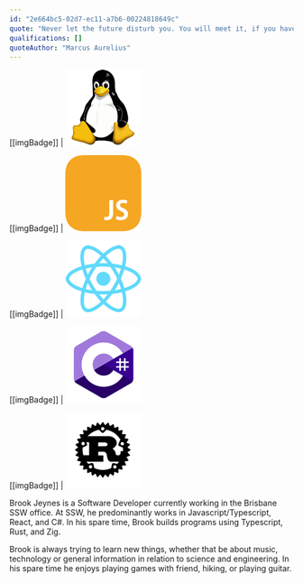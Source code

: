 ```yaml
---
id: "2e664bc5-02d7-ec11-a7b6-00224818649c"
quote: "Never let the future disturb you. You will meet it, if you have to, with the same weapons of reason which today arm you against the present."
qualifications: []
quoteAuthor: "Marcus Aurelius"
---
```


[[imgBadge]]
| ![Linux](../badges/Developer-linux.png)

[[imgBadge]]
| ![JS](../badges/Developer-js.png)

[[imgBadge]]
| ![React](../badges/Developer-react.png)

[[imgBadge]]
| ![C#](../badges/Developer-c-sharp.png)

[[imgBadge]]
| ![Rust](../badges/Developer-rust.png)

Brook Jeynes is a Software Developer currently working in the Brisbane SSW office. 
At SSW, he predominantly works in Javascript/Typescript, React, and C#. In his spare 
time, Brook builds programs using Typescript, Rust, and Zig.

Brook is always trying to learn new things, whether that be about music, technology 
or general information in relation to science and engineering. In his spare time 
he enjoys playing games with friend, hiking, or playing guitar.
